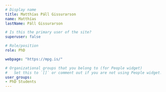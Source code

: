 ```yaml
---
# Display name
title: Matthías Páll Gissurarson
name: Matthías
lastName: Páll Gissurarson

# Is this the primary user of the site?
superuser: false

# Role/position
role: PhD

webpage: "https://mpg.is/"

# Organizational groups that you belong to (for People widget)
#   Set this to `[]` or comment out if you are not using People widget.
user_groups:
- PhD Students
---
```


